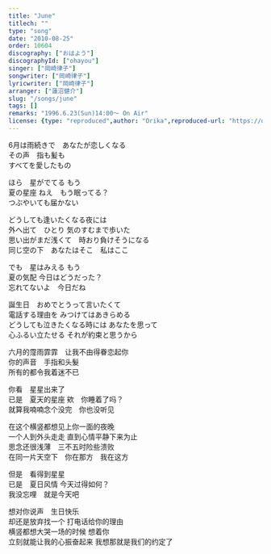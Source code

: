 ```yaml
---
title: "June"
titlech: ""
type: "song"
date: "2010-08-25"
order: 10604
discography: ["おはよう"]
discographyId: ["ohayou"]
singer: ["岡崎律子"]
songwriter: ["岡崎律子"]
lyricwriter: ["岡崎律子"]
arranger: ["蓮沼健介"]
slug: "/songs/june"
tags: []
remarks: "1996.6.23(Sun)14:00～ On Air"
license: {type: "reproduced",author: "Orika",reproduced-url: "https://orikamushi.netlify.app/",reproduced-website: "織歌蟲網站"}
---
```


6月は雨続きで　あなたが恋しくなる   
その声　指も髪も　  
すべてを愛したもの   
  
ほら　星がでてる もう　  
夏の星座 ねえ　もう眠ってる？   
つぶやいても届かない   
  
どうしても逢いたくなる夜には   
外へ出て　ひとり 気のすむまで歩いた   
思い出がまだ浅くて　時おり負けそうになる   
同じ空の下　あなたはそこ　私はここ   
  
でも　星はみえる もう　  
夏の気配 今日はどうだった？   
忘れてないよ　今日だね   
  
誕生日　おめでとうって言いたくて   
電話する理由を みつけてはあきらめる   
どうしても泣きたくなる時には あなたを思って　  
心ふるい立たせる それが約束と思うから  

<!-- 翻译 -->

六月的霪雨霏霏　让我不由得眷恋起你   
你的声音　手指和头髮　  
所有的都令我着迷不已   
  
你看　星星出来了   
已是　夏天的星座 欸　你睡着了吗？   
就算我喃喃念个没完　你也没听见   
  
在这个横竖都想见上你一面的夜晚   
一个人到外头走走 直到心情平静下来为止   
思念还很浅薄　三不五时险些溃败   
在同一片天空下　你在那方　我在这方   
  
但是　看得到星星   
已是　夏日风情 今天过得如何？   
我没忘哩　就是今天吧   
  
想对你说声　生日快乐   
却还是放弃找一个 打电话给你的理由   
横竖都想大哭一场的时候 想着你　  
立刻就能让我的心振奋起来 我想那就是我们的约定了
